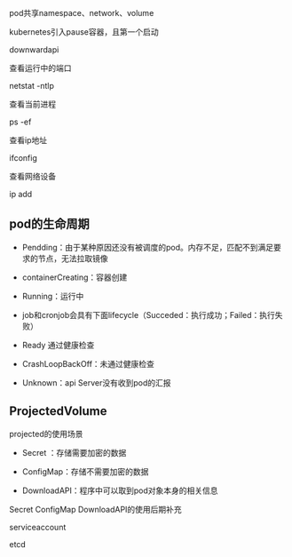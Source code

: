 pod共享namespace、network、volume

kubernetes引入pause容器，且第一个启动

downwardapi



查看运行中的端口

netstat -ntlp



查看当前进程

ps -ef



查看ip地址

ifconfig



查看网络设备

ip add



## pod的生命周期

- Pendding：由于某种原因还没有被调度的pod。内存不足，匹配不到满足要求的节点，无法拉取镜像

- containerCreating：容器创建

- Running：运行中

- job和cronjob会具有下面lifecycle（Succeded：执行成功；Failed：执行失败）
- Ready 通过健康检查
- CrashLoopBackOff：未通过健康检查
- Unknown：api Server没有收到pod的汇报

## ProjectedVolume

projected的使用场景

- Secret ：存储需要加密的数据

- ConfigMap：存储不需要加密的数据

- DownloadAPI：程序中可以取到pod对象本身的相关信息





Secret ConfigMap DownloadAPI的使用后期补充

serviceaccount



etcd



